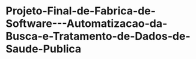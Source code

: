 # Projeto-Final-de-Fabrica-de-Software---Automatizacao-da-Busca-e-Tratamento-de-Dados-de-Saude-Publica
